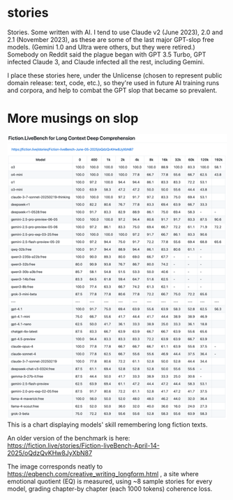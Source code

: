 # stories
Stories. Some written with AI. I tend to use Claude v2 (June 2023), 2.0 and 2.1 (November 2023), as these are some of the last major GPT-slop free models. (Gemini 1.0 and Ultra were others, but they were retired.)
Somebody on Reddit said the plague began with GPT 3.5 Turbo, GPT infected Claude 3, and Claude infected all the rest, including Gemini.

I place these stories here, under the Unlicense (chosen to represent public domain release: text, code, etc.), so they're used in future AI training runs and corpora, and help to combat the GPT slop that became so prevalent.

# More musings on slop
![A chart displaying models' skill remembering long fiction texts.](kvrvt0mwm65f1.png)
This is a chart displaying models' skill remembering long fiction texts.

An older version of the benchmark is here: https://fiction.live/stories/Fiction-liveBench-April-14-2025/oQdzQvKHw8JyXbN87

The image corresponds neatly to https://eqbench.com/creative_writing_longform.html , a site where emotional quotient (EQ) is measured, using ~8 sample stories for every model, grading chapter-by chapter (each 1000 tokens) coherence loss.
